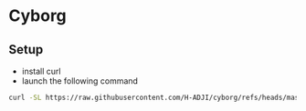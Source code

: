 # Cyborg

## Setup

- install curl
- launch the following command

```bash
curl -SL https://raw.githubusercontent.com/H-ADJI/cyborg/refs/heads/master/setup.sh | sudo sh -s -- $whoami
```
